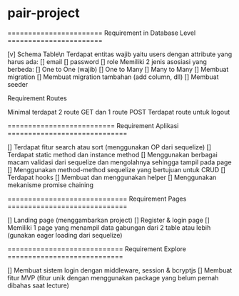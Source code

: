 # pair-project

======================= Requirement in Database Level =======================

[v] Schema Table\n
    Terdapat entitas wajib yaitu users dengan attribute yang harus ada:
    [] email
    [] password
    [] role
    Memiliki 2 jenis asosiasi yang berbeda:
    [] One to One (wajib)
    [] One to Many
    [] Many to Many
[] Membuat migration
[] Membuat migration tambahan (add column, dll)
[] Membuat seeder

Requirement Routes

Minimal terdapat 2 route GET dan 1 route POST
Terdapat route untuk logout


========================== Requirement Aplikasi =============================

[] Terdapat fitur search atau sort (menggunakan OP dari sequelize)
[] Terdapat static method dan instance method
[] Menggunakan berbagai macam validasi dari sequelize dan mengolahnya sehingga tampil pada page
[] Menggunakan method-method sequelize yang bertujuan untuk CRUD
[] Terdapat hooks
[] Membuat dan menggunakan helper
[] Menggunakan mekanisme promise chaining

============================= Requirement Pages =============================

[] Landing page (menggambarkan project)
[] Register & login page
[] Memiliki 1 page yang menampil data gabungan dari 2 table atau lebih (gunakan eager loading dari sequelize)

============================ Requirement Explore ============================

[] Membuat sistem login dengan middleware, session & bcryptjs
[] Membuat fitur MVP (fitur unik dengan menggunakan package yang belum pernah dibahas saat lecture)

